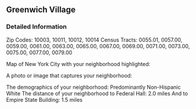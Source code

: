 ## Greenwich Village

### Detailed Information

Zip Codes: 10003, 10011, 10012, 10014
Census Tracts: 0055.01, 0057.00, 0059.00, 0061.00, 0063.00, 0065.00, 0067.00, 0069.00,
0071.00, 0073.00, 0075.00, 0077.00, 0079.00

Map of New York City with your neighborhood highlighted:

A photo or image that captures your neighborhood:

The demographics of your neighborhood: Predominantly Non-Hispanic White
The distance of your neighborhood to Federal Hall: 2.0 miles
And to Empire State Building: 1.5 miles
